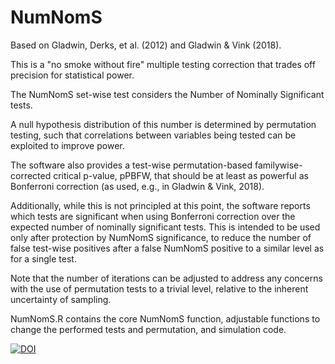 # NumNomS

Based on Gladwin, Derks, et al. (2012) and Gladwin & Vink (2018).

This is a "no smoke without fire" multiple testing correction that trades off precision for statistical power.

The NumNomS set-wise test considers the Number of Nominally Significant tests.

A null hypothesis distribution of this number is determined by permutation testing, such that correlations between variables being tested can be exploited to improve power.

The software also provides a test-wise permutation-based familywise-corrected critical p-value, pPBFW, that should be at least as powerful as Bonferroni correction (as used, e.g., in Gladwin & Vink, 2018).

Additionally, while this is not principled at this point, the software reports which tests are significant when using Bonferroni correction over the expected number of nominally significant tests. This is intended to be used only after protection by NumNomS significance, to reduce the number of false test-wise positives after a false NumNomS positive to a similar level as for a single test.

Note that the number of iterations can be adjusted to address any concerns with the use of permutation tests to a trivial level, relative to the inherent uncertainty of sampling.

NumNomS.R contains the core NumNomS function, adjustable functions to change the performed tests and permutation, and simulation code.

[![DOI](https://zenodo.org/badge/DOI/10.5281/zenodo.3601575.svg)](https://doi.org/10.5281/zenodo.3601575)




